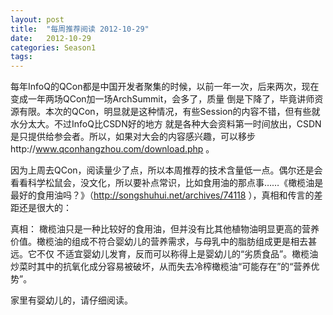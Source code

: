 ```yaml
---
layout: post
title:  "每周推荐阅读 2012-10-29"
date:   2012-10-29
categories: Season1
tags:
---
```


每年InfoQ的QCon都是中国开发者聚集的时候，以前一年一次，后来两次，现在变成一年两场QCon加一场ArchSummit，会多了，质量 倒是下降了，毕竟讲师资源有限。本次的QCon，明显就是这种情况，有些Session的内容不错，但有些就水分太大。不过InfoQ比CSDN好的地方 就是各种大会资料第一时间放出，CSDN是只提供给参会者。所以，如果对大会的内容感兴趣，可以移步http://www.qconhangzhou.com/download.php 。

因为上周去QCon，阅读量少了点，所以本周推荐的技术含量低一点。偶尔还是会看看科学松鼠会，没文化，所以要补点常识，比如食用油的那点事……《橄榄油是最好的食用油吗？》（http://songshuhui.net/archives/74118 ），真相和传言的差距还是很大的：

真相： 橄榄油只是一种比较好的食用油，但并没有比其他植物油明显更高的营养价值。橄榄油的组成不符合婴幼儿的营养需求，与母乳中的脂肪组成更是相去甚远。它不仅 不适宜婴幼儿发育，反而可以称得上是婴幼儿的“劣质食品”。橄榄油炒菜时其中的抗氧化成分容易被破坏，从而失去冷榨橄榄油“可能存在”的“营养优势”。

家里有婴幼儿的，请仔细阅读。